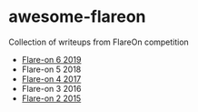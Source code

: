 # awesome-flareon
Collection of writeups from FlareOn competition


- [Flare-on 6 2019](2019.md)
- Flare-on 5 2018
- [Flare-on 4 2017](2017.md)
- Flare-on 3 2016
- [Flare-on 2 2015](2015.md)